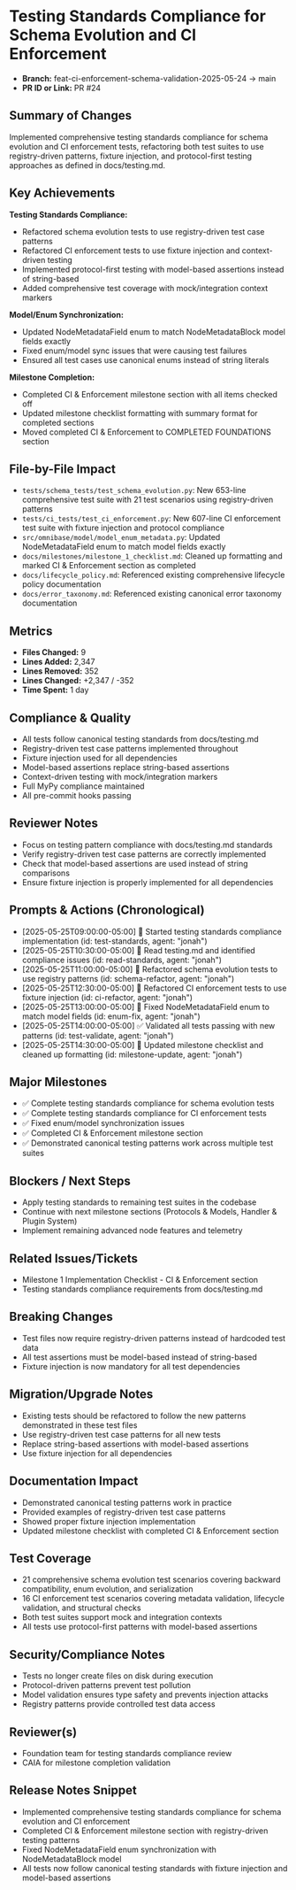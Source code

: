 <!-- === OmniNode:Metadata ===
author: OmniNode Team
copyright: OmniNode.ai
created_at: '2025-05-28T12:40:26.164140'
description: Stamped by ONEX
entrypoint: python://pr_description_2025_05_25_pr24.md
hash: c08374e6f01217df1a195d44a325b8fc63676e5d184fe29c04c5a5afa3103149
last_modified_at: '2025-05-29T11:50:14.800865+00:00'
lifecycle: active
meta_type: tool
metadata_version: 0.1.0
name: pr_description_2025_05_25_pr24.md
namespace: omnibase.pr_description_2025_05_25_pr24
owner: OmniNode Team
protocol_version: 0.1.0
runtime_language_hint: python>=3.11
schema_version: 0.1.0
state_contract: state_contract://default
tools: null
uuid: c0898b02-f29a-4879-8560-fd3c74cc3038
version: 1.0.0

<!-- === /OmniNode:Metadata === -->


# Testing Standards Compliance for Schema Evolution and CI Enforcement

- **Branch:** feat-ci-enforcement-schema-validation-2025-05-24 → main
- **PR ID or Link:** PR #24

## Summary of Changes
Implemented comprehensive testing standards compliance for schema evolution and CI enforcement tests, refactoring both test suites to use registry-driven patterns, fixture injection, and protocol-first testing approaches as defined in docs/testing.md.

## Key Achievements
**Testing Standards Compliance:**
- Refactored schema evolution tests to use registry-driven test case patterns
- Refactored CI enforcement tests to use fixture injection and context-driven testing
- Implemented protocol-first testing with model-based assertions instead of string-based
- Added comprehensive test coverage with mock/integration context markers

**Model/Enum Synchronization:**
- Updated NodeMetadataField enum to match NodeMetadataBlock model fields exactly
- Fixed enum/model sync issues that were causing test failures
- Ensured all test cases use canonical enums instead of string literals

**Milestone Completion:**
- Completed CI & Enforcement milestone section with all items checked off
- Updated milestone checklist formatting with summary format for completed sections
- Moved completed CI & Enforcement to COMPLETED FOUNDATIONS section

## File-by-File Impact
- `tests/schema_tests/test_schema_evolution.py`: New 653-line comprehensive test suite with 21 test scenarios using registry-driven patterns
- `tests/ci_tests/test_ci_enforcement.py`: New 607-line CI enforcement test suite with fixture injection and protocol compliance
- `src/omnibase/model/model_enum_metadata.py`: Updated NodeMetadataField enum to match model fields exactly
- `docs/milestones/milestone_1_checklist.md`: Cleaned up formatting and marked CI & Enforcement section as completed
- `docs/lifecycle_policy.md`: Referenced existing comprehensive lifecycle policy documentation
- `docs/error_taxonomy.md`: Referenced existing canonical error taxonomy documentation

## Metrics
- **Files Changed:** 9
- **Lines Added:** 2,347
- **Lines Removed:** 352
- **Lines Changed:** +2,347 / -352
- **Time Spent:** 1 day

## Compliance & Quality
- All tests follow canonical testing standards from docs/testing.md
- Registry-driven test case patterns implemented throughout
- Fixture injection used for all dependencies
- Model-based assertions replace string-based assertions
- Context-driven testing with mock/integration markers
- Full MyPy compliance maintained
- All pre-commit hooks passing

## Reviewer Notes
- Focus on testing pattern compliance with docs/testing.md standards
- Verify registry-driven test case patterns are correctly implemented
- Check that model-based assertions are used instead of string comparisons
- Ensure fixture injection is properly implemented for all dependencies

## Prompts & Actions (Chronological)
- [2025-05-25T09:00:00-05:00] 🧪 Started testing standards compliance implementation (id: test-standards, agent: "jonah")
- [2025-05-25T10:30:00-05:00] 📝 Read testing.md and identified compliance issues (id: read-standards, agent: "jonah")
- [2025-05-25T11:00:00-05:00] 🔧 Refactored schema evolution tests to use registry patterns (id: schema-refactor, agent: "jonah")
- [2025-05-25T12:30:00-05:00] 🔧 Refactored CI enforcement tests to use fixture injection (id: ci-refactor, agent: "jonah")
- [2025-05-25T13:00:00-05:00] 🔧 Fixed NodeMetadataField enum to match model fields (id: enum-fix, agent: "jonah")
- [2025-05-25T14:00:00-05:00] ✅ Validated all tests passing with new patterns (id: test-validate, agent: "jonah")
- [2025-05-25T14:30:00-05:00] 📝 Updated milestone checklist and cleaned up formatting (id: milestone-update, agent: "jonah")

## Major Milestones
- ✅ Complete testing standards compliance for schema evolution tests
- ✅ Complete testing standards compliance for CI enforcement tests
- ✅ Fixed enum/model synchronization issues
- ✅ Completed CI & Enforcement milestone section
- ✅ Demonstrated canonical testing patterns work across multiple test suites

## Blockers / Next Steps
- Apply testing standards to remaining test suites in the codebase
- Continue with next milestone sections (Protocols & Models, Handler & Plugin System)
- Implement remaining advanced node features and telemetry

## Related Issues/Tickets
- Milestone 1 Implementation Checklist - CI & Enforcement section
- Testing standards compliance requirements from docs/testing.md

## Breaking Changes
- Test files now require registry-driven patterns instead of hardcoded test data
- All test assertions must be model-based instead of string-based
- Fixture injection is now mandatory for all test dependencies

## Migration/Upgrade Notes
- Existing tests should be refactored to follow the new patterns demonstrated in these test files
- Use registry-driven test case patterns for all new tests
- Replace string-based assertions with model-based assertions
- Use fixture injection for all dependencies

## Documentation Impact
- Demonstrated canonical testing patterns work in practice
- Provided examples of registry-driven test case patterns
- Showed proper fixture injection implementation
- Updated milestone checklist with completed CI & Enforcement section

## Test Coverage
- 21 comprehensive schema evolution test scenarios covering backward compatibility, enum evolution, and serialization
- 16 CI enforcement test scenarios covering metadata validation, lifecycle validation, and structural checks
- Both test suites support mock and integration contexts
- All tests use protocol-first patterns with model-based assertions

## Security/Compliance Notes
- Tests no longer create files on disk during execution
- Protocol-driven patterns prevent test pollution
- Model validation ensures type safety and prevents injection attacks
- Registry patterns provide controlled test data access

## Reviewer(s)
- Foundation team for testing standards compliance review
- CAIA for milestone completion validation

## Release Notes Snippet
- Implemented comprehensive testing standards compliance for schema evolution and CI enforcement
- Completed CI & Enforcement milestone section with registry-driven testing patterns
- Fixed NodeMetadataField enum synchronization with NodeMetadataBlock model
- All tests now follow canonical testing standards with fixture injection and model-based assertions
